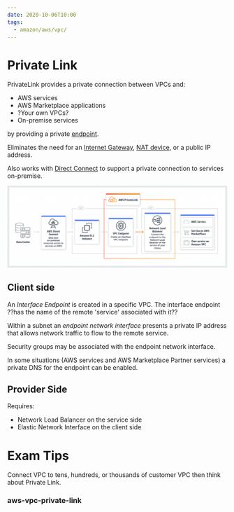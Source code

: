 ```yaml
---
date: 2020-10-06T10:00
tags:
  - amazon/aws/vpc/
---
```


# Private Link

PrivateLink provides a private connection between VPCs
and:
* AWS services
* AWS Marketplace applications
* ?Your own VPCs?
* On-premise services

by providing a private [endpoint](aws-vpc-endpoint).

Eliminates the need for an [Internet Gateway](aws-vpc-internet-gateway), [NAT device](aws-vpc-gateway-nat), or a public IP address.

Also works with [Direct Connect](aws-vpc-direct-connect) to support a private connection to services on-premise.

![Private Link](./static/privatelink_overview.jpg)

## Client side

An *Interface Endpoint* is created in a specific VPC. The interface endpoint ??has the name of the remote 'service' associated with it??

Within a subnet an *endpoint network interface* presents a private IP address that allows network traffic to flow to the remote service.

Security groups may be associated with the endpoint network
interface.

In some situations (AWS services and AWS Marketplace Partner services) a private DNS for the endpoint can be enabled.

## Provider Side

Requires:
* Network Load Balancer on the service side
* Elastic Network Interface on the client side

 # Exam Tips
 
 Connect VPC to tens, hundreds, or thousands of customer VPC then think about Private Link.

### aws-vpc-private-link